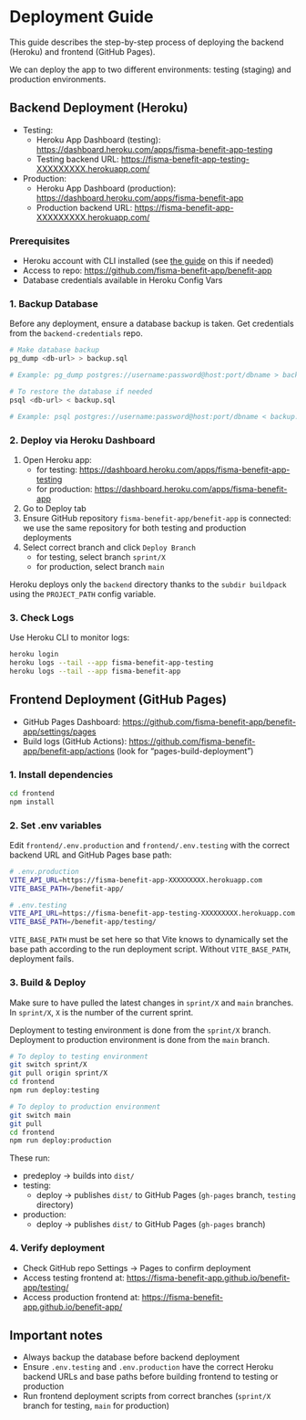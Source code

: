 # Deployment Guide

This guide describes the step-by-step process of deploying the backend (Heroku) and frontend (GitHub Pages).

We can deploy the app to two different environments: testing (staging) and production environments.

## Backend Deployment (Heroku)

- Testing:
  - Heroku App Dashboard (testing): https://dashboard.heroku.com/apps/fisma-benefit-app-testing
  - Testing backend URL: https://fisma-benefit-app-testing-XXXXXXXXX.herokuapp.com/
- Production:
  - Heroku App Dashboard (production): https://dashboard.heroku.com/apps/fisma-benefit-app
  - Production backend URL: https://fisma-benefit-app-XXXXXXXXX.herokuapp.com/

### Prerequisites

- Heroku account with CLI installed (see [the guide](./heroku_cli_setup.md) on this if needed)
- Access to repo: https://github.com/fisma-benefit-app/benefit-app
- Database credentials available in Heroku Config Vars

### 1. Backup Database

Before any deployment, ensure a database backup is taken. Get credentials from the `backend-credentials` repo.

```bash
# Make database backup
pg_dump <db-url> > backup.sql

# Example: pg_dump postgres://username:password@host:port/dbname > backup.sql
```

```bash
# To restore the database if needed
psql <db-url> < backup.sql

# Example: psql postgres://username:password@host:port/dbname < backup.sql
```

### 2. Deploy via Heroku Dashboard

1. Open Heroku app:
   - for testing: https://dashboard.heroku.com/apps/fisma-benefit-app-testing
   - for production: https://dashboard.heroku.com/apps/fisma-benefit-app
2. Go to Deploy tab
3. Ensure GitHub repository `fisma-benefit-app/benefit-app` is connected: we use the same repository for both testing and production deployments
4. Select correct branch and click `Deploy Branch`
   - for testing, select branch `sprint/X`
   - for production, select branch `main`

Heroku deploys only the `backend` directory thanks to the `subdir buildpack` using the `PROJECT_PATH` config variable.

### 3. Check Logs

Use Heroku CLI to monitor logs:

```bash
heroku login
heroku logs --tail --app fisma-benefit-app-testing
heroku logs --tail --app fisma-benefit-app
```

## Frontend Deployment (GitHub Pages)

- GitHub Pages Dashboard: https://github.com/fisma-benefit-app/benefit-app/settings/pages
- Build logs (GitHub Actions): https://github.com/fisma-benefit-app/benefit-app/actions (look for “pages-build-deployment”)

### 1. Install dependencies

```bash
cd frontend
npm install
```

### 2. Set .env variables

Edit `frontend/.env.production` and `frontend/.env.testing` with the correct backend URL and GitHub Pages base path:

```bash
# .env.production
VITE_API_URL=https://fisma-benefit-app-XXXXXXXXX.herokuapp.com
VITE_BASE_PATH=/benefit-app/
```

```bash
# .env.testing
VITE_API_URL=https://fisma-benefit-app-testing-XXXXXXXXX.herokuapp.com
VITE_BASE_PATH=/benefit-app/testing/
```

`VITE_BASE_PATH` must be set here so that Vite knows to dynamically set the base path according to the run deployment script. Without `VITE_BASE_PATH`, deployment fails.

### 3. Build & Deploy

Make sure to have pulled the latest changes in `sprint/X` and `main` branches. In `sprint/X`, `X` is the number of the current sprint.

Deployment to testing environment is done from the `sprint/X` branch. Deployment to production environment is done from the `main` branch.

```bash
# To deploy to testing environment
git switch sprint/X
git pull origin sprint/X
cd frontend
npm run deploy:testing
```

```bash
# To deploy to production environment
git switch main
git pull
cd frontend
npm run deploy:production
```

These run:

- predeploy → builds into `dist/`
- testing:
  - deploy → publishes `dist/` to GitHub Pages (`gh-pages` branch, `testing` directory)
- production:
  - deploy → publishes `dist/` to GitHub Pages (`gh-pages` branch)

### 4. Verify deployment

- Check GitHub repo Settings → Pages to confirm deployment
- Access testing frontend at: https://fisma-benefit-app.github.io/benefit-app/testing/
- Access production frontend at: https://fisma-benefit-app.github.io/benefit-app/

## Important notes

- Always backup the database before backend deployment
- Ensure `.env.testing` and `.env.production` have the correct Heroku backend URLs and base paths before building frontend to testing or production
- Run frontend deployment scripts from correct branches (`sprint/X` branch for testing, `main` for production)
